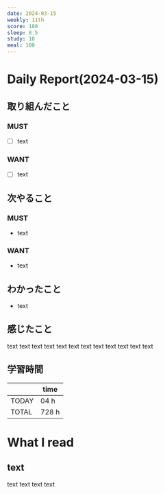 ```yaml
---
date: 2024-03-15
weekly: 11th
score: 100
sleep: 8.5
study: 10
meal: 100
---
```

# Daily Report(2024-03-15)
## 取り組んだこと
### MUST
- [ ] text
### WANT
- [ ] text
## 次やること
### MUST
- text
### WANT
- text
## わかったこと
- text
## 感じたこと
text text text text text text text text text text text text
## 学習時間
|       | time  | 
| ----- | ----- |
| TODAY | 04 h   |
| TOTAL | 728 h |
# What I read
## text 
text text text text
